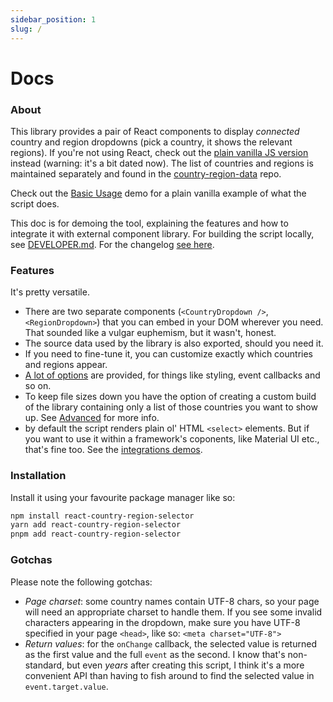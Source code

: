 ```yaml
---
sidebar_position: 1
slug: /
---
```


# Docs

### About

This library provides a pair of React components to display _connected_ country and region dropdowns (pick a country, it shows the relevant regions). If you're not using React, check out the [plain vanilla JS version](https://github.com/country-regions/country-region-selector) instead (warning: it's a bit dated now). The list of countries and regions is maintained separately and found in the [country-region-data](https://github.com/country-regions/country-region-data) repo.

Check out the [Basic Usage](./demos/BasicUsage.mdx) demo for a plain vanilla example of what the script does.

This doc is for demoing the tool, explaining the features and how to integrate it with external component library. For building the script locally,
see [DEVELOPER.md](https://github.com/country-regions/react-country-region-selector/blob/master/DEVELOPER.md). For the changelog [see here](https://github.com/country-regions/react-country-region-selector/blob/master/CHANGELOG.md).

### Features

It's pretty versatile.

- There are two separate components (`<CountryDropdown />`, `<RegionDropdown>`) that you can embed in your
  DOM wherever you need. That sounded like a vulgar euphemism, but it wasn't, honest.
- The source data used by the library is also exported, should you need it.
- If you need to fine-tune it, you can customize exactly which countries and regions appear.
- [A lot of options](./props.md) are provided, for things like styling, event callbacks and so on.
- To keep file sizes down you have the option of creating a custom build of the library containing only a list of
  those countries you want to show up. See [Advanced](./advanced/) for more info.
- by default the script renders plain ol' HTML `<select>` elements. But if you want to use it within a framework's
  coponents, like Material UI etc., that's fine too. See the [integrations demos](./demos/integrations/).

### Installation

Install it using your favourite package manager like so:

```bash
npm install react-country-region-selector
yarn add react-country-region-selector
pnpm add react-country-region-selector
```

### Gotchas

Please note the following gotchas:

- _Page charset_: some country names contain UTF-8 chars, so your page will need an appropriate charset to handle them.
  If you see some invalid characters appearing in the dropdown, make sure you have UTF-8 specified in your page
  <code>&lt;head&gt;</code>, like so: `<meta charset="UTF-8">`
- _Return values_: for the `onChange` callback, the selected value is returned as the first value and the full `event` as the
  second. I know that's non-standard, but even _years_ after creating this script, I think it's a more convenient API
  than having to fish around to find the selected value in `event.target.value`.
